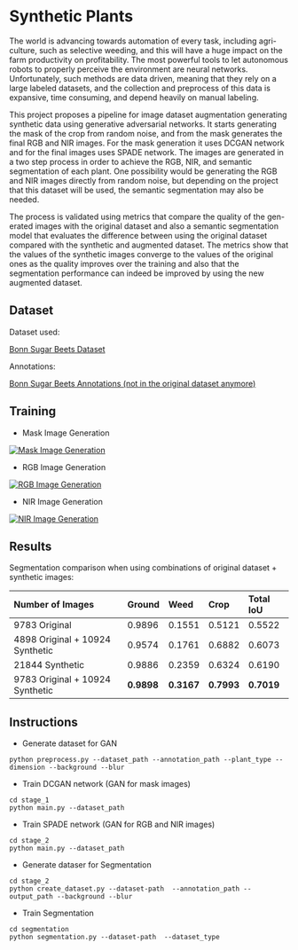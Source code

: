 # Synthetic Plants

The world is advancing towards automation of every task, including agri- culture, such as selective weeding, and this will have a huge impact on the farm productivity on profitability. The most powerful tools to let autonomous robots to properly perceive the environment are neural networks. Unfortunately, such methods are data driven, meaning that they rely on a large labeled datasets, and the collection and preprocess of this data is expansive, time consuming, and depend heavily on manual labeling.

This project proposes a pipeline for image dataset augmentation generating synthetic data using generative adversarial networks. It starts generating the mask of the crop from random noise, and from the mask generates the final RGB and NIR images. For the mask generation it uses DCGAN network and for the final images uses SPADE network. The images are generated in a two step process in order to achieve the RGB, NIR, and semantic segmentation of each plant. One possibility would be generating the RGB and NIR images directly from random noise, but depending on the project that this dataset will be used, the semantic segmentation may also be needed.

The process is validated using metrics that compare the quality of the gen- erated images with the original dataset and also a semantic segmentation model that evaluates the difference between using the original dataset compared with the synthetic and augmented dataset. The metrics show that the values of the synthetic images converge to the values of the original ones as the quality improves over the training and also that the segmentation performance can indeed be improved by using the new augmented dataset.

## Dataset

Dataset used:

[Bonn Sugar Beets Dataset](http://www.ipb.uni-bonn.de/datasets_IJRR2017/annotations/cropweed/)

Annotations:

[Bonn Sugar Beets Annotations (not in the original dataset anymore)](https://gitlab.com/ibiscp/sugar_beet_annotation)

## Training

* Mask Image Generation

[![Mask Image Generation](https://i.ytimg.com/vi/v2xjxWj6xKI/1.jpg)](https://www.youtube.com/watch?v=v2xjxWj6xKI)

* RGB Image Generation

[![RGB Image Generation](https://i.ytimg.com/vi/6gSF-rcAYKI/1.jpg)](https://www.youtube.com/watch?v=6gSF-rcAYKI)

* NIR Image Generation

[![NIR Image Generation](https://i.ytimg.com/vi/v6mq-mdmbDI/1.jpg)](https://www.youtube.com/watch?v=v6mq-mdmbDI)

## Results

Segmentation comparison when using combinations of original dataset + synthetic images:

| Number of Images                | Ground     | Weed       | Crop       | Total IoU  |
| :------------------------------ | :--------- | :--------- | :--------- | :--------- |
| 9783 Original                   | 0.9896     | 0.1551     | 0.5121     | 0.5522     |
| 4898 Original + 10924 Synthetic | 0.9574     | 0.1761     | 0.6882     | 0.6073     |
| 21844 Synthetic                 | 0.9886     | 0.2359     | 0.6324     | 0.6190     |
| 9783 Original + 10924 Synthetic | **0.9898** | **0.3167** | **0.7993** | **0.7019** |

## Instructions

* Generate dataset for GAN

`python preprocess.py --dataset_path --annotation_path --plant_type --dimension --background --blur`

* Train DCGAN network (GAN for mask images)

```
cd stage_1
python main.py --dataset_path
```

* Train SPADE network (GAN for RGB and NIR images)

```
cd stage_2
python main.py --dataset_path
```

* Generate dataser for Segmentation

```
cd stage_2
python create_dataset.py --dataset-path  --annotation_path --output_path --background --blur
```

* Train Segmentation

```
cd segmentation
python segmentation.py --dataset-path  --dataset_type
```
